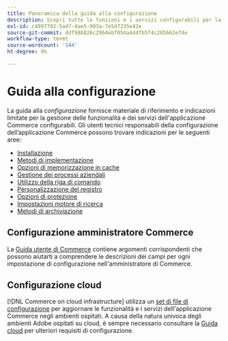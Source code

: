```yaml
---
title: Panoramica della guida alla configurazione
description: Scopri tutte le funzioni e i servizi configurabili per la tua applicazione Adobe Commerce.
exl-id: c4997792-5a47-4ae5-903a-7e5d7235e42e
source-git-commit: ddf988826c29b4ebf054a4d4fb5f4c285662ef4e
workflow-type: tm+mt
source-wordcount: '144'
ht-degree: 9%

---
```


# Guida alla configurazione

La guida alla _configurazione_ fornisce materiale di riferimento e indicazioni limitate per la gestione delle funzionalità e dei servizi dell&#39;applicazione Commerce configurabili. Gli utenti tecnici responsabili della configurazione dell’applicazione Commerce possono trovare indicazioni per le seguenti aree:

- [Installazione](../configuration/bootstrap/initialization.md)
- [Metodi di implementazione](../configuration/deployment/overview.md)
- [Opzioni di memorizzazione in cache](../configuration/cache/caching-overview.md)
- [Gestione dei processi aziendali](../configuration/cron/custom-cron.md)
- [Utilizzo della riga di comando](../configuration/cli/config-cli.md)
- [Personalizzazione del registro](../configuration/logs/custom-logging.md)
- [Opzioni di protezione](../configuration/security/overview.md)
- [Impostazioni motore di ricerca](../configuration/search/configure-search-engine.md)
- [Metodi di archiviazione](../configuration/storage/memcached.md)

## Configurazione amministratore Commerce

La [Guida utente di Commerce](https://docs.magento.com/user-guide/stores/configuration.html) contiene argomenti corrispondenti che possono aiutarti a comprendere le descrizioni dei campi per ogni impostazione di configurazione nell&#39;amministratore di Commerce.

## Configurazione cloud

[!DNL Commerce on cloud infrastructure] utilizza un [set di file di configurazione](https://experienceleague.adobe.com/docs/commerce-cloud-service/user-guide/configure/overview.html) per aggiornare le funzionalità e i servizi dell&#39;applicazione Commerce negli ambienti ospitati. A causa della natura univoca degli ambienti Adobe ospitati su cloud, è sempre necessario consultare la [Guida cloud](https://experienceleague.adobe.com/docs/commerce-cloud-service/user-guide/overview.html) per ulteriori requisiti di configurazione.
